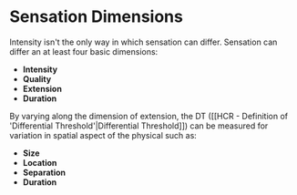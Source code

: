 # Sensation Dimensions
Intensity isn't the only way in which sensation can differ.
Sensation can differ an at least four basic dimensions:
- **Intensity**
- **Quality**
- **Extension**
- **Duration**


By varying along the dimension of extension, the DT ([[HCR - Definition of 'Differential Threshold'|Differential Threshold]]) can be measured for variation in spatial aspect of the physical such as:
- **Size**
- **Location**
- **Separation**
- **Duration**
